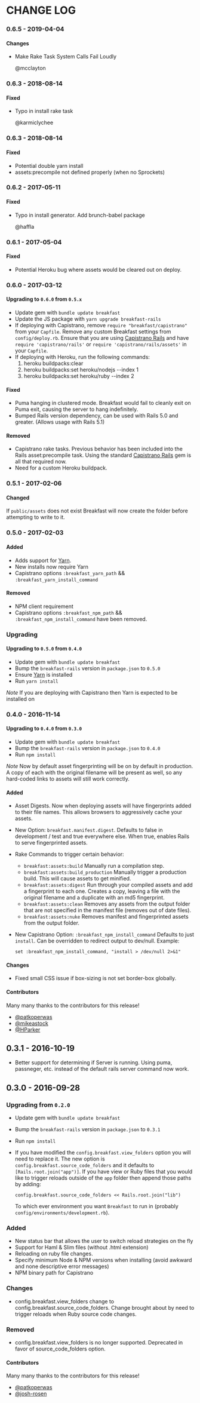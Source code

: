 # CHANGE LOG

### 0.6.5 - 2019-04-04

#### Changes

- Make Rake Task System Calls Fail Loudly

  @mcclayton

### 0.6.3 - 2018-08-14

#### Fixed

- Typo in install rake task

  @karmiclychee

### 0.6.3 - 2018-08-14

#### Fixed

- Potential double yarn install
- assets:precompile not defined properly (when no Sprockets)

### 0.6.2 - 2017-05-11

#### Fixed

- Typo in install generator. Add brunch-babel package

  @haffla

### 0.6.1 - 2017-05-04

#### Fixed

- Potential Heroku bug where assets would be cleared out on deploy.

### 0.6.0 - 2017-03-12

#### Upgrading to `0.6.0` from `0.5.x`

- Update gem with `bundle update breakfast`
- Update the JS package with `yarn upgrade breakfast-rails`
- If deploying with Capistrano, remove `require "breakfast/capistrano"` from
  your `Capfile`. Remove any custom Breakfast settings from `config/deploy.rb`.
  Ensure that you are using [Capistrano Rails](https://github.com/capistrano/rails)
  and have `require 'capistrano/rails'` or `require 'capistrano/rails/assets'`
  in your `Capfile`.
- If deploying with Heroku, run the following commands:
  1.  heroku buildpacks:clear
  2.  heroku buildpacks:set heroku/nodejs --index 1
  3.  heroku buildpacks:set heroku/ruby --index 2

#### Fixed

- Puma hanging in clustered mode. Breakfast would fail to cleanly exit on Puma
  exit, causing the server to hang indefinitely.
- Bumped Rails version dependency, can be used with Rails 5.0 and greater.
  (Allows usage with Rails 5.1)

#### Removed

- Capistrano rake tasks. Previous behavior has been included into the Rails
  asset:precompile task. Using the standard [Capistrano Rails](https://github.com/capistrano/rails)
  gem is all that required now.
- Need for a custom Heroku buildpack.

### 0.5.1 - 2017-02-06

#### Changed

If `public/assets` does not exist Breakfast will now create the folder before
attempting to write to it.

### 0.5.0 - 2017-02-03

#### Added

- Adds support for [Yarn](https://yarnpkg.com/).
- New installs now require Yarn
- Capistrano options `:breakfast_yarn_path` && `:breakfast_yarn_install_command`

#### Removed

- NPM client requirement
- Capistrano options `:breakfast_npm_path` && `:breakfast_npm_install_command`
  have been removed.

### Upgrading

#### Upgrading to `0.5.0` from `0.4.0`

- Update gem with `bundle update breakfast`
- Bump the `breakfast-rails` version in `package.json` to `0.5.0`
- Ensure [Yarn](https://yarnpkg.com/docs/install) is installed
- Run `yarn install`

_Note_ If you are deploying with Capistrano then Yarn is expected to be
installed on

### 0.4.0 - 2016-11-14

#### Upgrading to `0.4.0` from `0.3.0`

- Update gem with `bundle update breakfast`
- Bump the `breakfast-rails` version in `package.json` to `0.4.0`
- Run `npm install`

_Note_ Now by default asset fingerprinting will be on by default in production.
A copy of each with the original filename will be present as well, so any
hard-coded links to assets will still work correctly.

#### Added

- Asset Digests. Now when deploying assets will have fingerprints added to their
  file names. This allows browsers to aggressively cache your assets.
- New Option: `breakfast.manifest.digest`. Defaults to false in development /
  test and true everywhere else. When true, enables Rails to serve fingerprinted
  assets.
- Rake Commands to trigger certain behavior:
  - `breakfast:assets:build`
    Manually run a compilation step.
  - `breakfast:assets:build_production`
    Manually trigger a production build. This will cause assets to get minified.
  - `breakfast:assets:digest`
    Run through your compiled assets and add a fingerprint to each one. Creates
    a copy, leaving a file with the original filename and a duplicate with an
    md5 fingerprint.
  - `breakfast:assets:clean`
    Removes any assets from the output folder that are not specified in the
    manifest file (removes out of date files).
  - `breakfast:assets:nuke`
    Removes manifest and fingerprinted assets from the output folder.
- New Capistrano Option: `:breakfast_npm_install_command`
  Defaults to just `install`. Can be overridden to redirect output to dev/null.
  Example:

  ```
  set :breakfast_npm_install_command, "install > /dev/null 2>&1"
  ```

#### Changes

- Fixed small CSS issue if box-sizing is not set border-box globally.

#### Contributors

Many many thanks to the contributors for this release!

- [@patkoperwas](https://github.com/patkoperwas)
- [@mikeastock](https://github.com/mikeastock)
- [@HParker](https://github.com/HParker)

## 0.3.1 - 2016-10-19

- Better support for determining if Server is running. Using puma, passneger,
  etc. instead of the default rails server command now work.

## 0.3.0 - 2016-09-28

### Upgrading from `0.2.0`

- Update gem with `bundle update breakfast`
- Bump the `breakfast-rails` version in `package.json` to `0.3.1`
- Run `npm install`
- If you have modified the `config.breakfast.view_folders` option you will need
  to replace it. The new option is `config.breakfast.source_code_folders` and it
  defaults to `[Rails.root.join("app")]`. If you have view or Ruby files that
  you would like to trigger reloads outside of the `app` folder then append
  those paths by adding:

  ```
  config.breakfast.source_code_folders << Rails.root.join("lib")
  ```

  To which ever environment you want `Breakfast` to run in
  (probably `config/environments/development.rb`).

### Added

- New status bar that allows the user to switch reload strategies on the fly
- Support for Haml & Slim files (without .html extension)
- Reloading on ruby file changes.
- Specify minimum Node & NPM versions when installing (avoid awkward and none
  descriptive error messages)
- NPM binary path for Capistrano

### Changes

- config.breakfast.view_folders change to config.breakfast.source_code_folders.
  Change brought about by need to trigger reloads when Ruby source code changes.

### Removed

- config.breakfast.view_folders is no longer supported. Deprecated in favor of
  source_code_folders option.

#### Contributors

Many many thanks to the contributors for this release!

- [@patkoperwas](https://github.com/patkoperwas)
- [@josh-rosen](https://github.com/Josh-Rosen)
